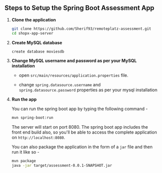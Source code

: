 ## Steps to Setup the Spring Boot Assessment App

1. **Clone the application**

	```bash
	git clone https://github.com/Sherif93/remoteplatz-assessment.git
	cd shopx-app-server
	```

2. **Create MySQL database**

	```bash
	create database moviesdb
	```

3. **Change MySQL username and password as per your MySQL installation**

	+ open `src/main/resources/application.properties` file.

	+ change `spring.datasource.username` and `spring.datasource.password` properties as per your mysql installation

4. **Run the app**

	You can run the spring boot app by typing the following command -

	```bash
	mvn spring-boot:run
	```

	The server will start on port 8080. The spring boot app includes the front end build also, so you'll be able to access the complete application on `http://localhost:8080`.

	You can also package the application in the form of a `jar` file and then run it like so -

	```bash
	mvn package
	java -jar target/assessment-0.0.1-SNAPSHOT.jar
	```

